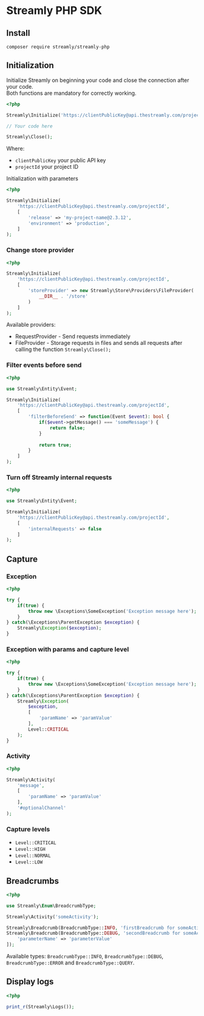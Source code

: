 # Streamly PHP SDK

## Install

```
composer require streamly/streamly-php
```
## Initialization

Initialize Streamly on beginning your code and close the connection after your code.<br>
Both functions are mandatory for correctly working.

```php
<?php

Streamly\Initialize('https://clientPublicKey@api.thestreamly.com/projectId');

// Your code here

Streamly\Close();
```

Where:

- `clientPublicKey` your public API key
- `projectId` your project ID

Initialization with parameters

```php
<?php

Streamly\Initialize(
    'https://clientPublicKey@api.thestreamly.com/projectId',
    [
        'release' => 'my-project-name@2.3.12',
        'environment' => 'production',
    ]
);
```

### Change store provider

```php
<?php

Streamly\Initialize(
    'https://clientPublicKey@api.thestreamly.com/projectId',
    [
        'storeProvider' => new Streamly\Store\Providers\FileProvider(
            __DIR__ . '/store'
        )
    ]
);
```

Available providers:

- RequestProvider - Send requests immediately
- FileProvider - Storage requests in files and sends all requests after calling the function `Streamly\Close();`

### Filter events before send

```php
<?php

use Streamly\Entity\Event;

Streamly\Initialize(
    'https://clientPublicKey@api.thestreamly.com/projectId',
    [
        'filterBeforeSend' => function(Event $event): bool {
            if($event->getMessage() === 'someMessage') {
                return false;
            }
            
            return true;
        }
    ]
);
```

### Turn off Streamly internal requests

```php
<?php

use Streamly\Entity\Event;

Streamly\Initialize(
    'https://clientPublicKey@api.thestreamly.com/projectId',
    [
        'internalRequests' => false
    ]
);
```

## Capture

### Exception

```php
<?php

try {
    if(true) {
        throw new \Exceptions\SomeException('Exception message here');
    }
} catch(\Exceptions\ParentException $exception) {
    Streamly\Exception($exception);
}
```

### Exception with params and capture level

```php
<?php

try {
    if(true) {
        throw new \Exceptions\SomeException('Exception message here');
    }
} catch(\Exceptions\ParentException $exception) {
    Streamly\Exception(
        $exception,
        [
            'paramName' => 'paramValue'
        ],
        Level::CRITICAL
    );
}
```

### Activity

```php
<?php

Streamly\Activity(
    'message', 
    [
        'paramName' => 'paramValue'
    ],
    '#optionalChannel' 
);
```

### Capture levels

- `Level::CRITICAL`
- `Level::HIGH`
- `Level::NORMAL`
- `Level::LOW`

## Breadcrumbs

```php
<?php

use Streamly\Enum\BreadcrumbType;

Streamly\Activity('someActivity');

Streamly\Breadcrumb(BreadcrumbType::INFO, 'firstBreadcrumb for someActivity');
Streamly\Breadcrumb(BreadcrumbType::DEBUG, 'secondBreadcrumb for someActivity', [
    'parameterName' => 'parameterValue'
]);
```

Available types: `BreadcrumbType::INFO`, `BreadcrumbType::DEBUG`, `BreadcrumbType::ERROR` and `BreadcrumbType::QUERY`.

## Display logs

```php
<?php

print_r(Streamly\Logs());
```